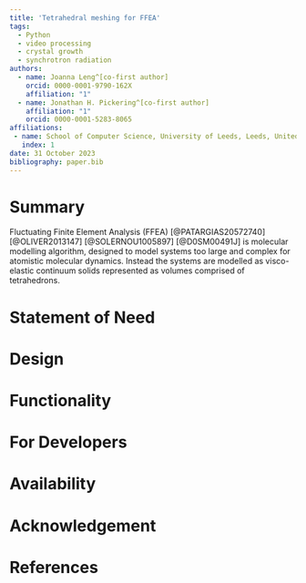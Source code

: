 ```yaml
---
title: 'Tetrahedral meshing for FFEA'
tags:
  - Python
  - video processing
  - crystal growth
  - synchrotron radiation
authors:
  - name: Joanna Leng^[co-first author]
    orcid: 0000-0001-9790-162X
    affiliation: "1"
  - name: Jonathan H. Pickering^[co-first author]
    affiliation: "1"
    orcid: 0000-0001-5283-8065
affiliations:
 - name: School of Computer Science, University of Leeds, Leeds, United Kingdom
   index: 1
date: 31 October 2023
bibliography: paper.bib
---
```


# Summary

Fluctuating Finite Element Analysis (FFEA) [@PATARGIAS20572740] [@OLIVER2013147] [@SOLERNOU1005897] [@D0SM00491J] is molecular modelling algorithm, designed to model systems too large and complex for atomistic molecular dynamics. Instead the systems are modelled as visco-elastic continuum solids represented as volumes comprised of tetrahedrons.


# Statement of Need



# Design


# Functionality



# For Developers



# Availability


# Acknowledgement


# References
